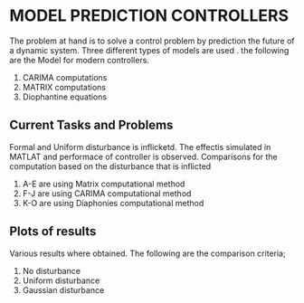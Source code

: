 # MODEL PREDICTION CONTROLLERS

The problem at hand is to solve a control problem by prediction the future of a dynamic system.  Three different types of models are used . the following are the Model for modern controllers. 
1. CARIMA computations
2. MATRIX computations
3. Diophantine equations

## Current Tasks and Problems
 
Formal and Uniform disturbance is inflicketd. The effectis simulated in MATLAT and performace of controller is observed. Comparisons for the computation based on the disturbance that is inflicted
1. A-E are using Matrix computational method
2. F-J are using CARIMA  computational method
3. K-O are using Diaphonies computational method

## Plots of results

Various results where obtained. The following are the comparison criteria;

1. No disturbance
2. Uniform disturbance
3. Gaussian disturbance

